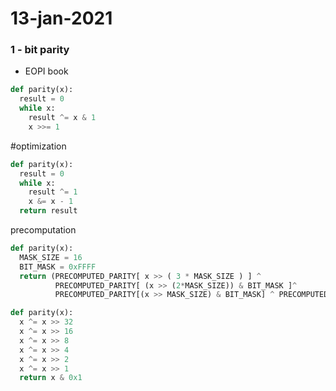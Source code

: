 # 13-jan-2021


### 1 - bit parity

- EOPI book

```python
def parity(x):
  result = 0
  while x: 
    result ^= x & 1
    x >>= 1
```

#optimization

```python
def parity(x):
  result = 0
  while x:
    result ^= 1
    x &= x - 1
  return result
```

precomputation

```python
def parity(x):
  MASK_SIZE = 16
  BIT_MASK = 0xFFFF
  return (PRECOMPUTED_PARITY[ x >> ( 3 * MASK_SIZE ) ] ^
          PRECOMPUTED_PARITY[ (x >> (2*MASK_SIZE)) & BIT_MASK ]^
          PRECOMPUTED_PARITY[(x >> MASK_SIZE) & BIT_MASK] ^ PRECOMPUTED_PARITY[ x & BIT_MASK])
```

```python
def parity(x):
  x ^= x >> 32
  x ^= x >> 16
  x ^= x >> 8
  x ^= x >> 4
  x ^= x >> 2
  x ^= x >> 1
  return x & 0x1
```




  
